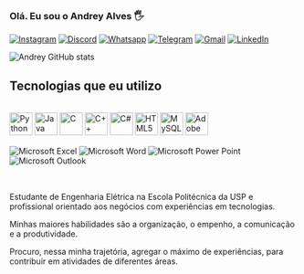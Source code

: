 
### Olá. Eu sou o Andrey Alves 🖐️

[![Instagram](https://img.shields.io/badge/Instagram-E4405F?style=for-the-badge&logo=instagram&logoColor=white)](https://www.instagram.com/andreyzice/)
[![Discord](https://img.shields.io/badge/Discord-7289DA?style=for-the-badge&logo=discord&logoColor=white)](https://discord.gg/mbYkKvuB)
[![Whatsapp](https://img.shields.io/badge/WhatsApp-25D366?style=for-the-badge&logo=whatsapp&logoColor=white)](https://wa.me/+5511964275150)
[![Telegram](https://img.shields.io/badge/Telegram-2CA5E0?style=for-the-badge&logo=telegram&logoColor=white)](https://t.me/andreysilvas)
[![Gmail](https://img.shields.io/badge/Gmail-D14836?style=for-the-badge&logo=gmail&logoColor=white)](mailto:expertiner@gmail.com)
[![LinkedIn](https://img.shields.io/badge/LinkedIn-0077B5?style=for-the-badge&logo=linkedin&logoColor=white)](https://www.linkedin.com/in/andrey-alves-da-silva-02312099/)
<!-- [![YouTube](https://img.shields.io/badge/YouTube-FF0000?style=for-the-badge&logo=youtube&logoColor=white)](https://www.youtube.com/channel/UCOykZaoBSjQwCLWimcNlKfg) -->

![Andrey GitHub stats](https://github-readme-stats.vercel.app/api?username=expertiner&show_icons=true&theme=dark)
<!-- [![Top Langs](https://github-readme-stats.vercel.app/api/top-langs/?username=expertiner)](https://github.com/anuraghazra/github-readme-stats) -->

## Tecnologias que eu utilizo

<div style="display: inline_block"><br/>
    <img align="center" alt="Python" hight="30" width="40" src="https://cdn.jsdelivr.net/gh/devicons/devicon/icons/python/python-original.svg" />
    <img align="center" alt="Java" hight="30" width="40" src="https://cdn.jsdelivr.net/gh/devicons/devicon/icons/java/java-original-wordmark.svg" />
    <img align="center" alt="C" hight="30" width="40" src="https://cdn.jsdelivr.net/gh/devicons/devicon/icons/c/c-original.svg" />
    <img align="center" alt="C++" hight="30" width="40" src="https://cdn.jsdelivr.net/gh/devicons/devicon/icons/cplusplus/cplusplus-original.svg" />
    <img align="center" alt="C#" hight="30" width="40" src="https://cdn.jsdelivr.net/gh/devicons/devicon/icons/csharp/csharp-original.svg" />
    <img align="center" alt="HTML5" hight="30" width="40" src="https://cdn.jsdelivr.net/gh/devicons/devicon/icons/html5/html5-original.svg" />
    <img align="center" alt="MySQL" hight="30" width="40" src="https://cdn.jsdelivr.net/gh/devicons/devicon/icons/mysql/mysql-original-wordmark.svg" />
    <img align="center" alt="Adobe Premiere Pro" hight="30" width="40"src="https://cdn.jsdelivr.net/gh/devicons/devicon/icons/premierepro/premierepro-original.svg" />
    </div>

<div style="display: inline_block"><br/>
    <img align="center" alt="Microsoft Excel" src="https://img.shields.io/badge/Microsoft_Excel-217346?style=for-the-badge&logo=microsoft-excel&logoColor=white" />
    <img align="center" alt="Microsoft Word" src="https://img.shields.io/badge/Microsoft_Word-2B579A?style=for-the-badge&logo=microsoft-word&logoColor=white" />
    <img align="center" alt="Microsoft Power Point" src="https://img.shields.io/badge/Microsoft_PowerPoint-B7472A?style=for-the-badge&logo=microsoft-powerpoint&logoColor=white" />
    <img align="center" alt="Microsoft Outlook" src="https://img.shields.io/badge/Microsoft_Outlook-0078D4?style=for-the-badge&logo=microsoft-outlook&logoColor=white" />
</div><br/>

##

Estudante de Engenharia Elétrica na Escola Politécnica da USP e profissional orientado aos negócios com experiências em tecnologias.

Minhas maiores habilidades são a organização, o empenho, a comunicação e a produtividade.

Procuro, nessa minha trajetória, agregar o máximo de experiências, para contribuir em atividades de diferentes áreas.
